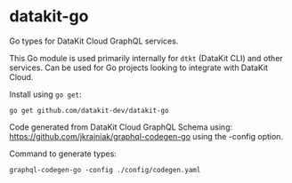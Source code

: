 # datakit-go
Go types for DataKit Cloud GraphQL services.

This Go module is used primarily internally for `dtkt` (DataKit CLI) and other services. Can be used for Go projects looking to integrate with DataKit Cloud.

Install using `go get`:

```
go get github.com/datakit-dev/datakit-go
```

Code generated from DataKit Cloud GraphQL Schema using: https://github.com/jkrajniak/graphql-codegen-go using the -config option.

Command to generate types:

```
graphql-codegen-go -config ./config/codegen.yaml
```